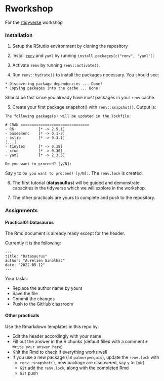 # Rworkshop

For the [rtidyverse](https://rworkshop.uni.lu) workshop 

### Installation

1. Setup the RStudio environment by cloning the repository

2. Install [`renv`](https://rstudio.github.io/renv/articles/renv.html) and `yaml` by running `install.packages(c("renv", "yaml"))`

3. Activate `renv` by running `renv::activate()`. 

4. Run `renv::hydrate()` to install the packages necessary. You should see:

```
* Discovering package dependencies ... Done!
* Copying packages into the cache ... Done!
```

Should be fast since you already have most packages in your `renv` cache.

5. Create your first package snapshot() with `renv::snapshot()`. Output is:

```
The following package(s) will be updated in the lockfile:

# CRAN ===============================
- R6           [* -> 2.5.1]
- base64enc    [* -> 0.1-3]
- bslib        [* -> 0.3.1]
[...]
- tinytex      [* -> 0.38]
- xfun         [* -> 0.30]
- yaml         [* -> 2.3.5]

Do you want to proceed? [y/N]: 
```

Say `y` to `Do you want to proceed? [y/N]:`. The `renv.lock` is created.

6. The first tutorial (**datasauRus**) will be guided and demonstrate capacities in the tidyverse which we will explore in the workshop.

7. The other practicals are yours to complete and push to the repository. 

### Assignments

#### Practical01 Datasaurus

The Rmd document is already ready except for the header.


Currently it is the following:

~~~
---
title: "Datasaurus"
author: "Aurelien Ginolhac"
date: "2022-05-12"
---
~~~

Your tasks:

- Replace the author name by yours
- Save the file
- Commit the changes
- Push to the GitHub classroom

#### Other practicals

Use the Rmarkdown templates in this repo by:

- Edit the header accordingly with your name
- Fill out the answer in the R chunks (default filled with a comment `# Write your answer here`)
- Knit the Rmd to check if everything works well
- If you use a new package (_i.e_ `palmerpenguis`), update the `renv.lock` with 
    + `renv::snapshot()`, new package are discovered, say `y` to `[yN]`
    + `Git` add the `renv.lock`, along with the completed Rmd
    + `Git` push
